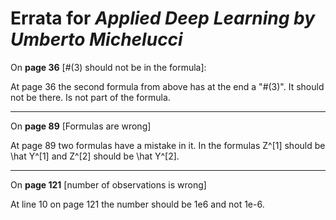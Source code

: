 # Errata for *Applied Deep Learning by Umberto Michelucci*

On **page 36** [#(3) should not be in the formula]:
 
At page 36 the second formula from above has at the end a "#(3)". It should not be there. Is not part of the formula.

***

On **page 89** [Formulas are wrong]

At page 89 two formulas have a mistake in it. In the formulas Z^[1] should be \hat Y^[1] and Z^[2] should be \hat Y^[2].

***

On **page 121** [number of observations is wrong]

At line 10 on page 121 the number should be 1e6 and not 1e-6.
